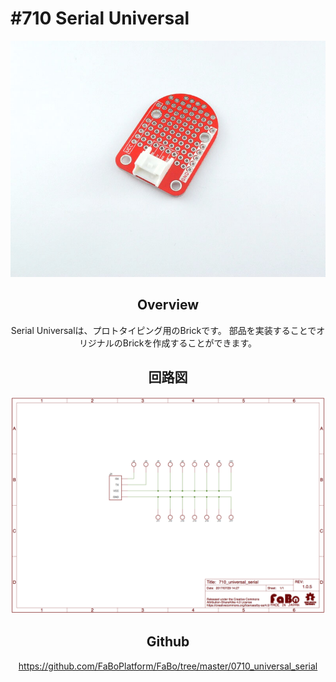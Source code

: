 # #710 Serial Universal

<center>

![](./img/710_universal_serial.jpg)
<!--COLORME-->

## Overview
Serial Universalは、プロトタイピング用のBrickです。
部品を実装することでオリジナルのBrickを作成することができます。

## 回路図

![](./img/710_universal_serial_sch.png)

## Github

https://github.com/FaBoPlatform/FaBo/tree/master/0710_universal_serial
